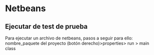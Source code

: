 # Netbeans  

## Ejecutar de test de prueba  

Para ejecutar un archivo de netbeans, pasos a seguir para ello: 
nombre_paquete del proyecto (botón derecho)>properties> run > main class
